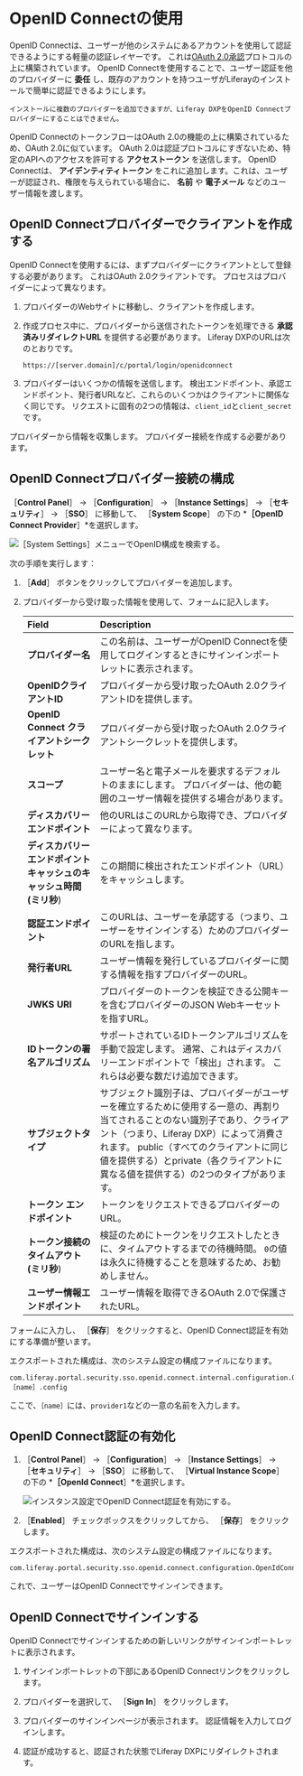 # OpenID Connectの使用

OpenID Connectは、ユーザーが他のシステムにあるアカウントを使用して認証できるようにする軽量の認証レイヤーです。 これは[OAuth 2.0承認](../../../headless-delivery/using-oauth2/using-oauth2.md)プロトコルの上に構築されています。 OpenID Connectを使用することで、ユーザー認証を他のプロバイダーに **委任** し、既存のアカウントを持つユーザがLiferayのインストールで簡単に認証できるようにします。

```{note}
インストールに複数のプロバイダーを追加できますが、Liferay DXPをOpenID Connectプロバイダーにすることはできません。
```

OpenID ConnectのトークンフローはOAuth 2.0の機能の上に構築されているため、OAuth 2.0に似ています。 OAuth 2.0は認証プロトコルにすぎないため、特定のAPIへのアクセスを許可する **アクセストークン** を送信します。 OpenID Connectは、 **アイデンティティトークン** をこれに追加します。これは、ユーザーが認証され、権限を与えられている場合に、 **名前** や **電子メール** などのユーザー情報を渡します。

## OpenID Connectプロバイダーでクライアントを作成する

OpenID Connectを使用するには、まずプロバイダーにクライアントとして登録する必要があります。 これはOAuth 2.0クライアントです。 プロセスはプロバイダーによって異なります。

1. プロバイダーのWebサイトに移動し、クライアントを作成します。

1. 作成プロセス中に、プロバイダーから送信されたトークンを処理できる **承認済みリダイレクトURL** を提供する必要があります。 Liferay DXPのURLは次のとおりです。

    ```
    https://[server.domain]/c/portal/login/openidconnect
    ```

1. プロバイダーはいくつかの情報を送信します。 検出エンドポイント、承認エンドポイント、発行者URLなど、これらのいくつかはクライアントに関係なく同じです。 リクエストに固有の2つの情報は、`client_id`と`client_secret`です。

プロバイダーから情報を収集します。 プロバイダー接続を作成する必要があります。

## OpenID Connectプロバイダー接続の構成

［**Control Panel**］ &rarr; ［**Configuration**］ &rarr; ［**Instance Settings**］ &rarr; ［**セキュリティ**］ &rarr; ［**SSO**］ に移動して、 ［**System Scope**］ の下の ***［OpenID Connect Provider**］*を選択します。

![［System Settings］メニューでOpenID構成を検索する。](using-openid-connect/images/01.png)

次の手順を実行します：

1. ［**Add**］ ボタンをクリックしてプロバイダーを追加します。

1. プロバイダーから受け取った情報を使用して、フォームに記入します。

   | Field                                | Description                                                                                                                                                      |
   |:------------------------------------ |:---------------------------------------------------------------------------------------------------------------------------------------------------------------- |
   | **プロバイダー名** | この名前は、ユーザーがOpenID Connectを使用してログインするときにサインインポートレットに表示されます。                                                                                                       |
   | **OpenIDクライアントID** | プロバイダーから受け取ったOAuth 2.0クライアントIDを提供します。                                                                                                                            |
   | **OpenID Connect クライアントシークレット** | プロバイダーから受け取ったOAuth 2.0クライアントシークレットを提供します。                                                                                                                        |
   | **スコープ** | ユーザー名と電子メールを要求するデフォルトのままにします。 プロバイダーは、他の範囲のユーザー情報を提供する場合があります。                                                                                                   |
   | **ディスカバリーエンドポイント** | 他のURLはこのURLから取得でき、プロバイダーによって異なります。                                                                                                                               |
   | **ディスカバリーエンドポイントキャッシュのキャッシュ時間(ミリ秒**) | この期間に検出されたエンドポイント（URL）をキャッシュします。                                                                                                                                 |
   | **認証エンドポイント** | このURLは、ユーザーを承認する（つまり、ユーザーをサインインする）ためのプロバイダーのURLを指します。                                                                                                            |
   | **発行者URL** | ユーザー情報を発行しているプロバイダーに関する情報を指すプロバイダーのURL。                                                                                                                          |
   | **JWKS URI** | プロバイダーのトークンを検証できる公開キーを含むプロバイダーのJSON Webキーセットを指すURL。                                                                                                              |
   | **IDトークンの署名アルゴリズム** | サポートされているIDトークンアルゴリズムを手動で設定します。 通常、これはディスカバリーエンドポイントで「検出」されます。 これらは必要な数だけ追加できます。                                                                                 |
   | **サブジェクトタイプ** | サブジェクト識別子は、プロバイダーがユーザーを確立するために使用する一意の、再割り当てされることのない識別子であり、クライアント（つまり、Liferay DXP）によって消費されます。 public（すべてのクライアントに同じ値を提供する）とprivate（各クライアントに異なる値を提供する）の2つのタイプがあります。 |
   | **トークン エンドポイント** | トークンをリクエストできるプロバイダーのURL。                                                                                                                                         |
   | **トークン接続のタイムアウト (ミリ秒**) | 検証のためにトークンをリクエストしたときに、タイムアウトするまでの待機時間。 `0`の値は永久に待機することを意味するため、お勧めしません。                                                                                           |
   | **ユーザー情報エンドポイント** | ユーザー情報を取得できるOAuth 2.0で保護されたURL。                                                                                                                                  |

フォームに入力し、 ［**保存**］ をクリックすると、OpenID Connect認証を有効にする準備が整います。

エクスポートされた構成は、次のシステム設定の構成ファイルになります。

```
com.liferay.portal.security.sso.openid.connect.internal.configuration.OpenIdConnectProviderConfiguration-［name］.config
```

ここで、`［name］`には、`provider1`などの一意の名前を入力します。

## OpenID Connect認証の有効化

1. ［**Control Panel**］ &rarr; ［**Configuration**］ &rarr; ［**Instance Settings**］ &rarr; ［**セキュリティ**］ &rarr; ［**SSO**］ に移動して、 ［**Virtual Instance Scope**］ の下の ***［OpenId Connect**］*を選択します。

    ![インスタンス設定でOpenID Connect認証を有効にする。](using-openid-connect/images/02.png)

1. ［**Enabled**］ チェックボックスをクリックしてから、 ［**保存**］ をクリックします。

エクスポートされた構成は、次のシステム設定の構成ファイルになります。

```
com.liferay.portal.security.sso.openid.connect.configuration.OpenIdConnectConfiguration.config
```

これで、ユーザーはOpenID Connectでサインインできます。

## OpenID Connectでサインインする

OpenID Connectでサインインするための新しいリンクがサインインポートレットに表示されます。

1. サインインポートレットの下部にあるOpenID Connectリンクをクリックします。

1. プロバイダーを選択して、 ［**Sign In**］ をクリックします。

1. プロバイダーのサインインページが表示されます。 認証情報を入力してログインします。

1. 認証が成功すると、認証された状態でLiferay DXPにリダイレクトされます。